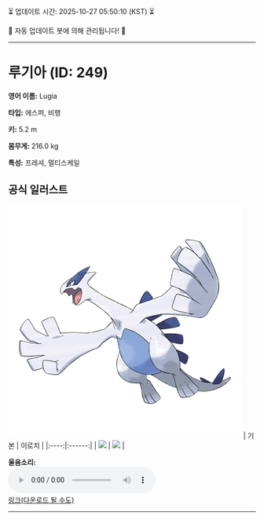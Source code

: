 
⏳ 업데이트 시간: 2025-10-27 05:50:10 (KST) ⏳

🤖 자동 업데이트 봇에 의해 관리됩니다! 🤖

---

# 루기아 (ID: 249)
**영어 이름:** Lugia

**타입:** 에스퍼, 비행

**키:** 5.2 m

**몸무게:** 216.0 kg

**특성:** 프레셔, 멀티스케일

## 공식 일러스트
![](https://raw.githubusercontent.com/PokeAPI/sprites/master/sprites/pokemon/other/official-artwork/249.png)
| 기본 | 이로치 |
|:----:|:------:|
| <img src="http://play.pokemonshowdown.com/sprites/ani/lugia.gif" width="200"> | <img src="http://play.pokemonshowdown.com/sprites/ani-shiny/lugia.gif" width="200"> |

**울음소리:**<br><audio controls src="https://raw.githubusercontent.com/PokeAPI/cries/main/cries/pokemon/latest/249.ogg"></audio><br> [링크(다운로드 될 수도)](https://raw.githubusercontent.com/PokeAPI/cries/main/cries/pokemon/latest/249.ogg)


---
